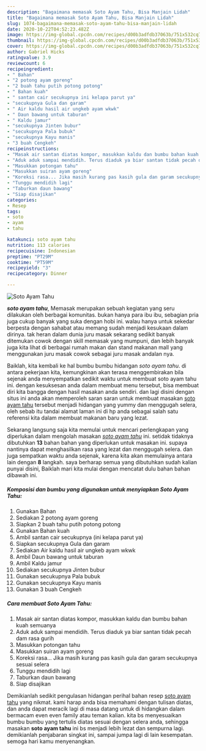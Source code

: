```yaml
---
description: "Bagaimana memasak Soto Ayam Tahu, Bisa Manjain Lidah"
title: "Bagaimana memasak Soto Ayam Tahu, Bisa Manjain Lidah"
slug: 1074-bagaimana-memasak-soto-ayam-tahu-bisa-manjain-lidah
date: 2020-10-22T04:52:23.482Z
image: https://img-global.cpcdn.com/recipes/d00b3adfdb37063b/751x532cq70/soto-ayam-tahu-foto-resep-utama.jpg
thumbnail: https://img-global.cpcdn.com/recipes/d00b3adfdb37063b/751x532cq70/soto-ayam-tahu-foto-resep-utama.jpg
cover: https://img-global.cpcdn.com/recipes/d00b3adfdb37063b/751x532cq70/soto-ayam-tahu-foto-resep-utama.jpg
author: Gabriel Hicks
ratingvalue: 3.9
reviewcount: 6
recipeingredient:
- " Bahan"
- "2 potong ayam goreng"
- "2 buah tahu putih potong potong"
- " Bahan kuah"
- " santan cair secukupnya ini kelapa parut ya"
- "secukupnya Gula dan garam"
- " Air kaldu hasil air ungkeb ayam wkwk"
- " Daun bawang untuk taburan"
- " Kaldu jamur"
- "secukupnya Jinten bubur"
- "secukupnya Pala bubuk"
- "secukupnya Kayu manis"
- "3 buah Cengkeh"
recipeinstructions:
- "Masak air santan diatas kompor, masukkan kaldu dan bumbu bahan kuah semuanya"
- "Aduk aduk sampai mendidih. Terus diaduk ya biar santan tidak pecah dam rasa gurih"
- "Masukkan potongan tahu"
- "Masukkan suiran ayam goreng"
- "Koreksi rasa... Jika masih kurang pas kasih gula dan garam secukupnya sesuai selera"
- "Tunggu mendidih lagi"
- "Taburkan daun bawang"
- "Siap disajikan"
categories:
- Resep
tags:
- soto
- ayam
- tahu

katakunci: soto ayam tahu 
nutrition: 113 calories
recipecuisine: Indonesian
preptime: "PT29M"
cooktime: "PT59M"
recipeyield: "3"
recipecategory: Dinner

---
```



![Soto Ayam Tahu](https://img-global.cpcdn.com/recipes/d00b3adfdb37063b/751x532cq70/soto-ayam-tahu-foto-resep-utama.jpg)

<b><i>soto ayam tahu</i></b>, Memasak merupakan sebuah kegiatan yang seru dilakukan oleh berbagai komunitas. bukan hanya para ibu ibu, sebagian pria juga cukup banyak yang suka dengan hobi ini. walau hanya untuk sekedar berpesta dengan sahabat atau memang sudah menjadi kesukaan dalam dirinya. tak heran dalam dunia juru masak sekarang sedikit banyak ditemukan cowok dengan skill memasak yang mumpuni, dan lebih banyak juga kita lihat di berbagai rumah makan dan stand makanan mall yang menggunakan juru masak cowok sebagai juru masak andalan nya.



Baiklah, kita kembali ke hal bumbu bumbu hidangan <i>soto ayam tahu</i>. di antara pekerjaan kita, kemungkinan akan terasa menggembirakan bila sejenak anda menyempatkan sedikit waktu untuk membuat soto ayam tahu ini. dengan kesuksesan anda dalam membuat menu tersebut, bisa membuat diri kita bangga dengan hasil masakan anda sendiri. dan lagi disini dengan situs ini anda akan memperoleh saran saran untuk membuat masakan <u>soto ayam tahu</u> tersebut menjadi hidangan yang yummy dan menggugah selera, oleh sebab itu tandai alamat laman ini di hp anda sebagai salah satu referensi kita dalam membuat makanan baru yang lezat.


Sekarang langsung saja kita memulai untuk mencari perlengkapan yang diperlukan dalam mengolah masakan <u><i>soto ayam tahu</i></u> ini. setidak tidaknya dibutuhkan <b>13</b> bahan bahan yang diperlukan untuk masakan ini. supaya nantinya dapat menghasilkan rasa yang lezat dan menggugah selera. dan juga sempatkan waktu anda sejenak, karena kita akan memulainya antara lain dengan <b>8</b> langkah. saya berharap semua yang dibutuhkan sudah kalian punyai disini, Baiklah mari kita mulai dengan mencatat dulu bahan bahan dibawah ini.

<!--inarticleads1-->

##### Komposisi dan bumbu yang digunakan untuk menyiapkan Soto Ayam Tahu:

1. Gunakan  Bahan
1. Sediakan 2 potong ayam goreng
1. Siapkan 2 buah tahu putih potong potong
1. Gunakan  Bahan kuah
1. Ambil  santan cair secukupnya (ini kelapa parut ya)
1. Siapkan secukupnya Gula dan garam
1. Sediakan  Air kaldu hasil air ungkeb ayam wkwk
1. Ambil  Daun bawang untuk taburan
1. Ambil  Kaldu jamur
1. Sediakan secukupnya Jinten bubur
1. Gunakan secukupnya Pala bubuk
1. Gunakan secukupnya Kayu manis
1. Gunakan 3 buah Cengkeh




<!--inarticleads2-->

##### Cara membuat Soto Ayam Tahu:

1. Masak air santan diatas kompor, masukkan kaldu dan bumbu bahan kuah semuanya
1. Aduk aduk sampai mendidih. Terus diaduk ya biar santan tidak pecah dam rasa gurih
1. Masukkan potongan tahu
1. Masukkan suiran ayam goreng
1. Koreksi rasa... Jika masih kurang pas kasih gula dan garam secukupnya sesuai selera
1. Tunggu mendidih lagi
1. Taburkan daun bawang
1. Siap disajikan




Demikianlah sedikit pengulasan hidangan perihal bahan resep <u>soto ayam tahu</u> yang nikmat. kami harap anda bisa memahami dengan tulisan diatas, dan anda dapat meracik lagi di masa datang untuk di hidangkan dalam bermacam even even family atau teman kalian. kita bs menyesuaikan bumbu bumbu yang tertulis diatas sesuai dengan selera anda, sehingga masakan <b>soto ayam tahu</b> ini bs menjadi lebih lezat dan sempurna lagi. demikianlah penjabaran singkat ini, sampai jumpa lagi di lain kesempatan. semoga hari kamu menyenangkan.
